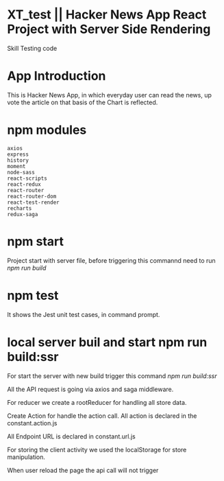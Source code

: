 # XT_test || Hacker News App React Project with Server Side Rendering
Skill Testing code


# App Introduction

This is Hacker News App, in which everyday user can read the news, up vote the article on that basis of the Chart is reflected.


# npm modules

    axios
    express
    history
    moment
    node-sass
    react-scripts
    react-redux
    react-router
    react-router-dom
    react-test-render
    recharts
    redux-saga
    
# npm start
Project start with server file, before triggering this commannd need to run *npm run build* 


# npm test 

It shows the Jest unit test cases, in command prompt.  

# local server buil and start npm run build:ssr
For start the server with new build  trigger this command *npm run build:ssr*

   
All the API request is going via axios and saga middleware.

For reducer we create a rootReducer for handling all store data.

Create Action for handle the action call. All action is declared in the constant.action.js 


All Endpoint URL is declared in constant.url.js

For storing the client activity we used the localStorage for store manipulation.

When user reload the page the api call will not trigger 
